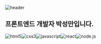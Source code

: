 ![header](https://capsule-render.vercel.app/api?type=waving&color=auto&height=100&section=header&text=Sungman's%20Git&fontSize=40&fontAlign=80&stroke=000000)

## 프론트엔드 개발자 박성만입니다.

<img src="https://img.shields.io/badge/HTML5-orange?logo=HTML5&logoColor=white" alt='html5' /><img src="https://img.shields.io/badge/CSS3-blue?logo=CSS&logoColor=white" alt='css3' /><img src="https://img.shields.io/badge/Javascript-yellow?logo=javascript&logoColor=white" alt='javascript' /><img src="https://img.shields.io/badge/React-skyblue?logo=react&logoColor=white" alt='react' /><img src="https://img.shields.io/badge/Node.js-darkgreen?logo=node.js&logoColor=white" alt='node.js' />

